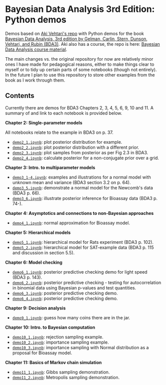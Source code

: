 # Bayesian Data Analysis 3rd Edition: Python demos

Demos based on [Aki Vehtari's repo](https://github.com/avehtari/BDA_py_demos) with Python demos for the book [Bayesian Data
Analysis, 3rd edition by Gelman, Carlin, Stern, Dunson, Vehtari, and Rubin (BDA3)](http://www.stat.columbia.edu/~gelman/book/). Aki also has a course, the repo is here: [Bayesian Data Analysis course material](https://github.com/avehtari/BDA_course_Aalto).

The main changes vs. the original repository for now are relatively minor ones I have made for pedagogical reasons, either to make things clear to myself or to tidy up certain parts of some notebooks (though not entirely). In the future I plan to use this repository to store other examples from the book as I work through them.

## Contents

Currently there are demos for BDA3 Chapters 2, 3, 4, 5, 6, 9, 10 and 11. A summary of and link to each notebook is provided below.

**Chapter 2: Single-parameter models**

All notebooks relate to the example in BDA3 on p. 37. 

* [`demo2_1.ipynb`](demos_ch2/demo2_1.ipynb): plot posterior distribution for example.
* [`demo2_2.ipynb`](demos_ch2/demo2_2.ipynb): plot posterior distribution with a different prior.
* [`demo2_3.ipynb`](demos_ch2/demo2_3.ipynb): plot samples from posterior as per Fig 2.3 in BDA3.
* [`demo2_4.ipynb`](demos_ch2/demo2_4.ipynb): calculate posterior for a non-conjugate prior over a grid.


**Chapter 3: Intro. to multiparameter models**

* [`demo3_1-4.ipynb`](demos_ch3/demo3_1-4.ipynb): examples and illustrations for a normal model with unknown mean and variance (BDA3 section 3.2 on p. 64).
* [`demo3_5.ipynb`](demos_ch3/demo3_5.ipynb): demonstrate a normal model for the Newcomb's data (BDA3 p. 66).
* [`demo3_6.ipynb`](demos_ch3/demo3_6.ipynb): illustrate posterior inference for Bioassay data (BDA3 p. 74-).


**Chapter 4: Asymptotics and connections to non-Bayesian approaches**

* [`demo4_1.ipynb`](demos_ch4/demo4_1.ipynb): normal approximation for Bioassay model.


**Chapter 5: Hierarchical models**

* [`demo5_1.ipynb`](demos_ch5/demo5_1.ipynb): hierarchical model for Rats experiment (BDA3 p. 102).
* [`demo5_2.ipynb`](demos_ch5/demo5_2.ipynb): hierarchical model for SAT-example data (BDA3 p. 115 and discussion in section 5.5).


**Chapter 6: Model checking**

* [`demo6_1.ipynb`](demos_ch6/demo6_1.ipynb): posterior predictive checking demo for light speed (BDA3 p. 143).
* [`demo6_2.ipynb`](demos_ch6/demo6_2.ipynb): posterior predictive checking - testing for autocorrelation in binomial data using Bayesian p-values and test quantities.
* [`demo6_3.ipynb`](demos_ch6/demo6_3.ipynb): posterior predictive checking demo.
* [`demo6_4.ipynb`](demos_ch6/demo6_4.ipynb): posterior predictive checking demo.


**Chapter 9: Decision analysis**

* [`demo9_1.ipynb`](demos_ch9/demo9_1.ipynb): guess how many coins there are in the jar.


**Chapter 10: Intro. to Bayesian computation**

* [`demo10_1.ipynb`](demos_ch10/demo10_1.ipynb): rejection sampling example.
* [`demo10_2.ipynb`](demos_ch10/demo10_2.ipynb): importance sampling example.
* [`demo10_3.ipynb`](demos_ch10/demo10_3.ipynb): importance sampling with Normal distribution as a proposal for Bioassay model.


**Chapter 11: Basics of Markov chain simulation**

* [`demo11_1.ipynb`](demos_ch11/demo11_1.ipynb): Gibbs sampling demonstration.
* [`demo11_2.ipynb`](demos_ch11/demo11_2.ipynb): Metropolis sampling demonstration.

